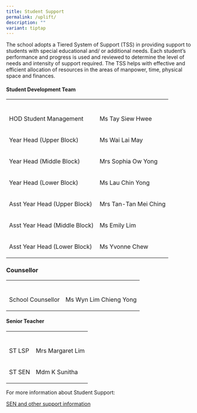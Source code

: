 ```yaml
---
title: Student Support
permalink: /uplift/
description: ""
variant: tiptap
---
```

<p>The school adopts a Tiered System of Support (TSS) in providing support to students with special educational and/ or additional needs. Each student’s performance and progress is used and reviewed to determine the level of needs and intensity of support required. The TSS helps with effective and efficient allocation of resources in the areas of manpower, time, physical space and finances.</p><h4>Student Development Team</h4><table><tbody><tr><th rowspan="1" colspan="1"><p></p></th><th rowspan="1" colspan="1"><p></p></th></tr><tr><td rowspan="1" colspan="1"><p>HOD Student Management</p></td><td rowspan="1" colspan="1"><p>Ms Tay Siew Hwee</p></td></tr><tr><td rowspan="1" colspan="1"><p>Year Head (Upper Block)</p></td><td rowspan="1" colspan="1"><p>Ms Wai Lai May</p></td></tr><tr><td rowspan="1" colspan="1"><p>Year Head (Middle Block)</p></td><td rowspan="1" colspan="1"><p>Mrs Sophia Ow Yong</p></td></tr><tr><td rowspan="1" colspan="1"><p>Year Head (Lower Block)</p></td><td rowspan="1" colspan="1"><p>Ms Lau Chin Yong</p></td></tr><tr><td rowspan="1" colspan="1"><p>Asst Year Head (Upper Block)</p></td><td rowspan="1" colspan="1"><p>Mrs Tan-Tan Mei Ching</p></td></tr><tr><td rowspan="1" colspan="1"><p>Asst Year Head (Middle Block)</p></td><td rowspan="1" colspan="1"><p>Ms Emily Lim</p></td></tr><tr><td rowspan="1" colspan="1"><p>Asst Year Head (Lower Block)</p></td><td rowspan="1" colspan="1"><p>Ms Yvonne Chew</p></td></tr></tbody></table><h3>Counsellor</h3><table><tbody><tr><th rowspan="1" colspan="1"><p></p></th><th rowspan="1" colspan="1"><p></p></th></tr><tr><td rowspan="1" colspan="1"><p>School Counsellor</p></td><td rowspan="1" colspan="1"><p>Ms Wyn Lim Chieng Yong</p></td></tr></tbody></table><h4>Senior Teacher</h4><table><tbody><tr><th rowspan="1" colspan="1"><p></p></th><th rowspan="1" colspan="1"><p></p></th></tr><tr><td rowspan="1" colspan="1"><p>ST LSP</p></td><td rowspan="1" colspan="1"><p>Mrs Margaret Lim</p></td></tr><tr><td rowspan="1" colspan="1"><p>ST SEN</p></td><td rowspan="1" colspan="1"><p>Mdm K Sunitha</p></td></tr></tbody></table><p>For more information about Student Support:</p><p><a href="/SENinfo" rel="noopener noreferrer nofollow" target="_blank">SEN and other support information</a></p>